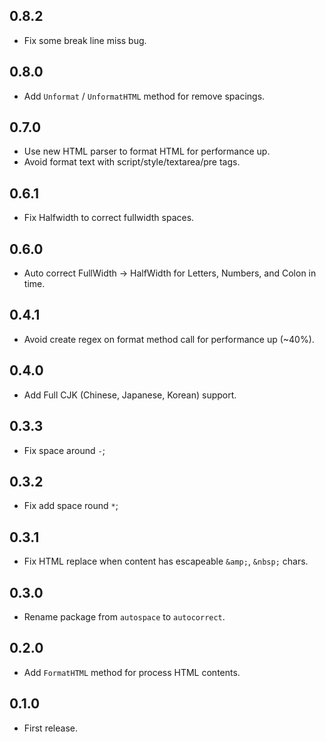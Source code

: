0.8.2
--------

- Fix some break line miss bug.

0.8.0
--------

- Add `Unformat` / `UnformatHTML` method for remove spacings.

0.7.0
--------

- Use new HTML parser to format HTML for performance up.
- Avoid format text with script/style/textarea/pre tags.

0.6.1
--------

- Fix Halfwidth to correct fullwidth spaces.

0.6.0
--------

- Auto correct FullWidth -> HalfWidth for Letters, Numbers, and Colon in time.

0.4.1
--------

- Avoid create regex on format method call for performance up (~40%).

0.4.0
--------

- Add Full CJK (Chinese, Japanese, Korean) support.

0.3.3
--------

- Fix space around `-`;

0.3.2
--------

- Fix add space round `*`;

0.3.1
--------

- Fix HTML replace when content has escapeable `&amp;`, `&nbsp;` chars.

0.3.0
--------

- Rename package from `autospace` to `autocorrect`.

0.2.0
--------

- Add `FormatHTML` method for process HTML contents.

0.1.0
--------

- First release.
